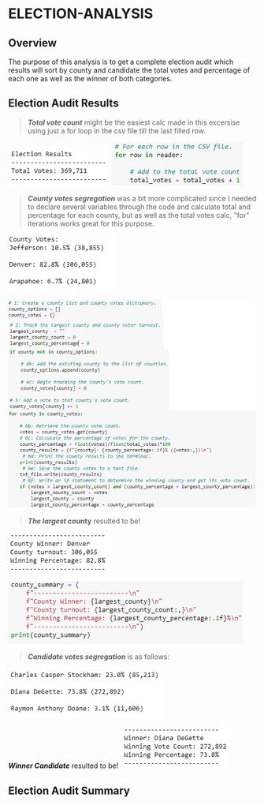# ELECTION-ANALYSIS

## Overview
The purpose of this analysis is to get a complete election audit which results will sort by county and candidate the total votes and percentage of each one as well as the winner of both categories.

## Election Audit Results
>**_Total vote count_** might be the easiest calc made in this excersise using just a for loop in the csv file till the last filled row.

![Total_votes](https://github.com/franciscomg90/ELECTION-ANALYSIS/blob/main/Resources/TOTAL%20VOTES%20Results.PNG)
![Total_code](https://github.com/franciscomg90/ELECTION-ANALYSIS/blob/main/Resources/TOTAL%20VOTES.PNG)

>**_County votes segregation_** was a bit more complicated since I needed to declare several variables through the code and calculate total  and percentage for each county, but as well as the total votes calc, "for" iterations works great for this purpose.

![results_by_county](https://github.com/franciscomg90/ELECTION-ANALYSIS/blob/main/Resources/results%20by%20county.PNG)

![code_by_county](https://github.com/franciscomg90/ELECTION-ANALYSIS/blob/main/Resources/county_code.png)

>**_The largest_ county** resulted to be!

![largest county](https://github.com/franciscomg90/ELECTION-ANALYSIS/blob/main/Resources/largest%20county.PNG)

![largest county code](https://github.com/franciscomg90/ELECTION-ANALYSIS/blob/main/Resources/county%20summary%20code.PNG)

>**_Candidate votes segregation_** is as follows:

![candidate segregation](https://github.com/franciscomg90/ELECTION-ANALYSIS/blob/main/Resources/candidate%20segregation.PNG)

**_Winner Candidate_** resulted to be! 
![winner candidate](https://github.com/franciscomg90/ELECTION-ANALYSIS/blob/main/Resources/winner%20candidate.PNG)
## Election Audit Summary
